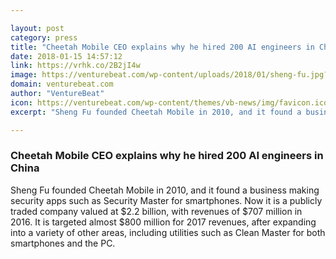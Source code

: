 ```yaml
---

layout: post
category: press
title: "Cheetah Mobile CEO explains why he hired 200 AI engineers in China"
date: 2018-01-15 14:57:12
link: https://vrhk.co/2B2jI4w
image: https://venturebeat.com/wp-content/uploads/2018/01/sheng-fu.jpg?fit=780%2C559&strip=all
domain: venturebeat.com
author: "VentureBeat"
icon: https://venturebeat.com/wp-content/themes/vb-news/img/favicon.ico
excerpt: "Sheng Fu founded Cheetah Mobile in 2010, and it found a business making security apps such as Security Master for smartphones. Now it is a publicly traded company valued at $2.2 billion, with revenues of $707 million in 2016. It is targeted almost $800 million for 2017 revenues, after expanding into a variety of other areas, including utilities such as Clean Master for both smartphones and the PC."

---
```


### Cheetah Mobile CEO explains why he hired 200 AI engineers in China

Sheng Fu founded Cheetah Mobile in 2010, and it found a business making security apps such as Security Master for smartphones. Now it is a publicly traded company valued at $2.2 billion, with revenues of $707 million in 2016. It is targeted almost $800 million for 2017 revenues, after expanding into a variety of other areas, including utilities such as Clean Master for both smartphones and the PC.
